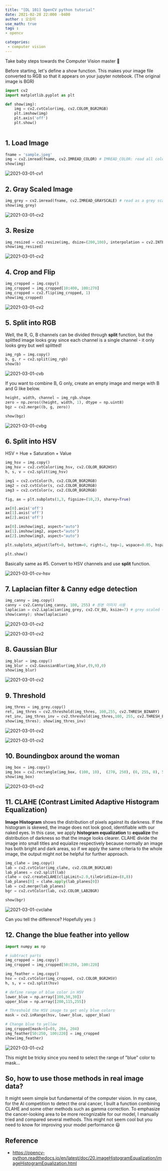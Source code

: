 ```yaml
---
title: "[DL 101] OpenCV python tutorial"
date: 2021-02-28 22:000 -0400
author : 오승미
use_math: true
tags :
- opencv

categories:
 - computer vision
---
```




Take baby steps towards the Computer Vision master :hammer:



Before starting, let's define a *show* function. This makes your image file converted to RGB so that it appears on your jupyter notebook. (The original image is BGR)

```python
import cv2
import matplotlib.pyplot as plt

def show(img):
    img = cv2.cvtColor(img, cv2.COLOR_BGR2RGB)
    plt.imshow(img)
    plt.axis('off')
    plt.show()
    
```



## 1. Load Image

```python
fname = 'sample.jpeg'
img = cv2.imread(fname, cv2.IMREAD_COLOR) # IMREAD_COLOR: read all colors
show(img)
```

![2021-03-01-cv1](/assets/2021-03-01-cv1.jpeg)



## 2. Gray Scaled Image

```python
img_grey = cv2.imread(fname, cv2.IMREAD_GRAYSCALE) # read as a grey scaled pic
show(img_grey)
```

![2021-03-01-cv2](/assets/2021-03-01-cv2.jpeg)



## 3. Resize

```python
img_resized = cv2.resize(img, dsize=(200,100), interpolation = cv2.INTER_LINEAR)
show(img_resized)
```

![2021-03-01-cv2](/assets/2021-03-01-cv3.jpeg)



## 4. Crop and Flip

```python
img_cropped = img.copy() 
img_cropped = img_cropped[10:400, 100:270]
img_cropped = cv2.flip(img_cropped, 1)
show(img_cropped)
```

![2021-03-01-cv2](/assets/2021-03-01-cv4.jpeg)



## 5. Split into RGB

Well, the R, G, B channels can be divided through **split** function, but the splitted image looks gray since each channel is a single channel - it only looks grey but well splitted!

```python
img_rgb = img.copy()
b, g, r = cv2.split(img_rgb)
show(b)
```

![2021-03-01-cvb](/assets/2021-03-01-cvb.jpeg)

If you want to combine B, G only, create an empty image and merge with B and G like below.

```python
height, width, channel = img_rgb.shape
zero = np.zeros((height, width, 1), dtype = np.uint8)
bgz = cv2.merge((b, g, zero))

show(bgz)
```

![2021-03-01-cvbg](/assets/2021-03-01-cvbg.jpeg)



## 6. Split into HSV

HSV = Hue + Saturation + Value

```python
img_hsv = img.copy()
img_hsv = cv2.cvtColor(img_hsv, cv2.COLOR_BGR2HSV)
h, s, v = cv2.split(img_hsv)

img1 = cv2.cvtColor(h, cv2.COLOR_BGR2RGB)
img2 = cv2.cvtColor(s, cv2.COLOR_BGR2RGB)
img3 = cv2.cvtColor(v, cv2.COLOR_BGR2RGB)

fig, ax = plt.subplots(1,3, figsize=(10,2), sharey=True)

ax[0].axis('off')
ax[1].axis('off')
ax[2].axis('off')

ax[0].imshow(img1, aspect="auto")
ax[1].imshow(img2, aspect="auto")
ax[2].imshow(img3, aspect="auto")

plt.subplots_adjust(left=0, bottom=0, right=1, top=1, wspace=0.05, hspace=0.05)

plt.show()
```

Basically same as #5. Convert to HSV channels and use **split** function.

![2021-03-01-cv-hsv](/assets/2021-03-01-cv-hsv.png)



## 7. Laplacian filter & Canny edge detection

```python
img_canny = img.copy()
canny = cv2.Canny(img_canny, 100, 255) # 원본 이미지 사용
laplacian = cv2.Laplacian(img_grey, cv2.CV_8U, ksize=7) # grey scaled 이미지 사용, ksize 커질 수록 더 굵어지는 느낌?
show(canny); show(laplacian)
```

![2021-03-01-cv2](/assets/2021-03-01-cv6.jpeg)

![2021-03-01-cv2](/assets/2021-03-01-cv5.jpeg)



## 8. Gaussian Blur

```python
img_blur = img.copy()
img_blur = cv2.GaussianBlur(img_blur,(9,9),0)
show(img_blur)
```

![2021-03-01-cv2](/assets/2021-03-01-cv7.jpeg)



## 9. Threshold

```python
img_thres = img_grey.copy()
ret, img_thres = cv2.threshold(img_thres, 100,255, cv2.THRESH_BINARY)
ret_inv, img_thres_inv = cv2.threshold(img_thres,100, 255, cv2.THRESH_BINARY_INV)
show(img_thres); show(img_thres_inv)
```

![2021-03-01-cv2](/assets/2021-03-01-cv8.jpeg)

![2021-03-01-cv2](/assets/2021-03-01-cv9.jpeg)



## 10. Boundingbox around the woman

```python
img_box = img.copy()
img_box = cv2.rectangle(img_box, (100, 10),  (270, 250), (0, 255, 0), 5, cv2.LINE_8)
show(img_box)
```

![2021-03-01-cv2](/assets/2021-03-01-cv10.jpeg)



## 11. CLAHE (Contrast Limited Adaptive Histogram Equalization)

**Image Histogram** shows the distribution of pixels against its darkness. If the histogram is skewed, the image does not look good, identifiable with our naked eyes. In this case, we apply **histogram equalization** to **equalize** the distribution of darkness so that the image looks clearer. CLAHE divide the image into small titles and equialize respectively because  normally an image has both bright and dark areas, so if we apply the same criteria to the whole image, the output might not be helpful for further approach. 

```python
img_clahe = img.copy()
lab = cv2.cvtColor(img_clahe, cv2.COLOR_BGR2LAB)
lab_planes = cv2.split(lab)
clahe = cv2.createCLAHE(clipLimit=2.0,tileGridSize=(8,8))
lab_planes[0] = clahe.apply(lab_planes[0])
lab = cv2.merge(lab_planes)
bgr = cv2.cvtColor(lab, cv2.COLOR_LAB2BGR)

show(bgr)
```

![2021-03-01-cvclahe](/assets/2021-03-01-cvclahe.jpeg)

Can you tell the difference? Hopefully yes :)



## 12. Change the blue feather into yellow

```python
import numpy as np

# subtract parts 
img_cropped = img.copy()
img_cropped = img_cropped[50:250, 100:220]

img_feather = img.copy()
hsv = cv2.cvtColor(img_cropped, cv2.COLOR_BGR2HSV)
h, s, v = cv2.split(hsv)

# define range of blue color in HSV
lower_blue = np.array([100,50,30])
upper_blue = np.array([200,115,255])

# Threshold the HSV image to get only blue colors
mask = cv2.inRange(hsv, lower_blue, upper_blue)

# Change blue to yellow
img_cropped[mask>0]=(0, 204, 204)
img_feather[50:250, 100:220] = img_cropped
show(img_feather)
```

![2021-03-01-cv2](/assets/2021-03-01-cv11.jpeg)

This might be tricky since you need to select the range of "blue" color to mask...



## So, how to use those methods in real image data?

It might seem simple but fundamental of the computer vision. In my case, for the AI competition to detect the oral cancer, I built a function combining CLAHE and some other methods such as gamma correction. To emphasize the cancer-looking area to be more recognizable for our model, I manually tried and compared several methods. This might not seem cool but you need to know for improving your model performance :smiley:



## Reference

- https://opencv-python.readthedocs.io/en/latest/doc/20.imageHistogramEqualization/imageHistogramEqualization.html